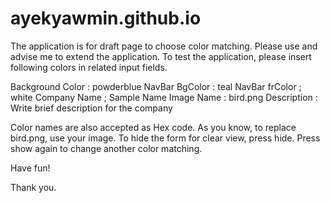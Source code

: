 # ayekyawmin.github.io
The application is for draft page to choose color matching. Please use and advise me to extend the application.
To test the application, please insert following colors in related input fields.

Background Color : powderblue
NavBar BgColor   : teal
NavBar frColor   ; white
Company Name     ; Sample Name
Image Name       : bird.png
Description      : Write brief description for the company


Color names are also accepted as Hex code.
As you know, to replace bird.png, use your image.
To hide the form for clear view, press hide.
Press show again to change another color matching.

Have fun!

Thank you.
